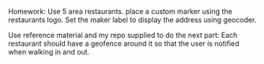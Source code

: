 Homework:  Use 5 area restaurants.  place a custom marker using the restaurants logo.  Set the maker label to display the address using geocoder.
  
Use reference material and my repo supplied to do the next part:
Each restaurant should have a geofence around it so that the user is notified when walking in and out.  
